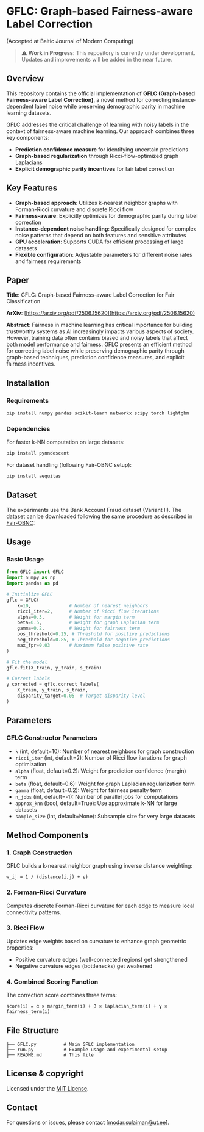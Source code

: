 # GFLC: Graph-based Fairness-aware Label Correction 
(Accepted at Baltic Journal of Modern Computing)


> ⚠️ **Work in Progress**: This repository is currently under development. Updates and improvements will be added in the near future.

## Overview

This repository contains the official implementation of **GFLC (Graph-based Fairness-aware Label Correction)**, a novel method for correcting instance-dependent label noise while preserving demographic parity in machine learning datasets.

GFLC addresses the critical challenge of learning with noisy labels in the context of fairness-aware machine learning. Our approach combines three key components:
- **Prediction confidence measure** for identifying uncertain predictions
- **Graph-based regularization** through Ricci-flow-optimized graph Laplacians
- **Explicit demographic parity incentives** for fair label correction

## Key Features

- **Graph-based approach**: Utilizes k-nearest neighbor graphs with Forman-Ricci curvature and discrete Ricci flow
- **Fairness-aware**: Explicitly optimizes for demographic parity during label correction
- **Instance-dependent noise handling**: Specifically designed for complex noise patterns that depend on both features and sensitive attributes
- **GPU acceleration**: Supports CUDA for efficient processing of large datasets
- **Flexible configuration**: Adjustable parameters for different noise rates and fairness requirements

## Paper

**Title**: GFLC: Graph-based Fairness-aware Label Correction for Fair Classification

**ArXiv**: [https://arxiv.org/pdf/2506.15620](https://arxiv.org/pdf/2506.15620)

**Abstract**: Fairness in machine learning has critical importance for building trustworthy systems as AI increasingly impacts various aspects of society. However, training data often contains biased and noisy labels that affect both model performance and fairness. GFLC presents an efficient method for correcting label noise while preserving demographic parity through graph-based techniques, prediction confidence measures, and explicit fairness incentives.

## Installation

### Requirements

```bash
pip install numpy pandas scikit-learn networkx scipy torch lightgbm
```

### Dependencies

For faster k-NN computation on large datasets:
```bash
pip install pynndescent
```

For dataset handling (following Fair-OBNC setup):
```bash
pip install aequitas
```

## Dataset

The experiments use the Bank Account Fraud dataset (Variant II). The dataset can be downloaded following the same procedure as described in [Fair-OBNC](https://github.com/feedzai/fair-obnc/tree/main):


## Usage

### Basic Usage

```python
from GFLC import GFLC
import numpy as np
import pandas as pd

# Initialize GFLC
gflc = GFLC(
    k=10,              # Number of nearest neighbors
    ricci_iter=2,      # Number of Ricci flow iterations
    alpha=0.3,         # Weight for margin term
    beta=0.5,          # Weight for graph Laplacian term
    gamma=0.2,         # Weight for fairness term
    pos_threshold=0.25, # Threshold for positive predictions
    neg_threshold=0.85, # Threshold for negative predictions
    max_fpr=0.03       # Maximum false positive rate
)

# Fit the model
gflc.fit(X_train, y_train, s_train)

# Correct labels
y_corrected = gflc.correct_labels(
    X_train, y_train, s_train,
    disparity_target=0.05  # Target disparity level
)
```

## Parameters

### GFLC Constructor Parameters

- `k` (int, default=10): Number of nearest neighbors for graph construction
- `ricci_iter` (int, default=2): Number of Ricci flow iterations for graph optimization
- `alpha` (float, default=0.2): Weight for prediction confidence (margin) term
- `beta` (float, default=0.6): Weight for graph Laplacian regularization term
- `gamma` (float, default=0.2): Weight for fairness penalty term
- `n_jobs` (int, default=-1): Number of parallel jobs for computations
- `approx_knn` (bool, default=True): Use approximate k-NN for large datasets
- `sample_size` (int, default=None): Subsample size for very large datasets


## Method Components

### 1. Graph Construction
GFLC builds a k-nearest neighbor graph using inverse distance weighting:
```
w_ij = 1 / (distance(i,j) + ε)
```

### 2. Forman-Ricci Curvature
Computes discrete Forman-Ricci curvature for each edge to measure local connectivity patterns.

### 3. Ricci Flow
Updates edge weights based on curvature to enhance graph geometric properties:
- Positive curvature edges (well-connected regions) get strengthened
- Negative curvature edges (bottlenecks) get weakened

### 4. Combined Scoring Function
The correction score combines three terms:
```
score(i) = α × margin_term(i) + β × laplacian_term(i) + γ × fairness_term(i)
```

## File Structure

```
├── GFLC.py          # Main GFLC implementation
├── run.py           # Example usage and experimental setup
├── README.md        # This file
```

## License & copyright
Licensed under the [MIT License](License).

## Contact
For questions or issues, please contact [modar.sulaiman@ut.ee].

